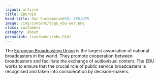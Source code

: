 ```yaml
---
layout: article
title: EBU/UER
head-title: Our Customers&#58; EBU/UER
image: /img/content/logo_ebu-uer.png
class: customers
category: about
permalink: /customers/ebu.html
---
```


The [European Broadcasting Union](http://www.ebu.ch/) is the largest association of national broadcasters in the world. They promote cooperation between broadcasters and facilitate the exchange of audiovisual content. The EBU works to ensure that  the crucial role of public service broadcasters is recognised and taken into consideration by decision-makers.